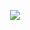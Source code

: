 <p align="center">
   <img src= "https://komarev.com/ghpvc/?username=count&label=🐟&color=92adde">
</p>
